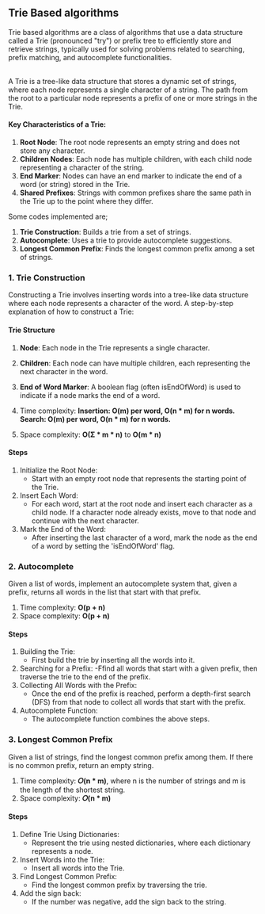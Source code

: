 ## Trie Based algorithms
Trie based algorithms are a class of algorithms that use a data structure called a Trie (pronounced "try") or prefix tree to efficiently store and retrieve strings, typically used for solving problems related to searching, prefix matching, and autocomplete functionalities.<br/><br/>

A Trie is a tree-like data structure that stores a dynamic set of strings, where each node represents a single character of a string. The path from the root to a particular node represents a prefix of one or more strings in the Trie.<br/>

#### Key Characteristics of a Trie:
1. <b>Root Node</b>: The root node represents an empty string and does not store any character.
2. <b>Children Nodes</b>: Each node has multiple children, with each child node representing a character of the string.
3. <b>End Marker</b>: Nodes can have an end marker to indicate the end of a word (or string) stored in the Trie.
4. <b>Shared Prefixes</b>: Strings with common prefixes share the same path in the Trie up to the point where they differ.

Some codes implemented are;
1. <b>Trie Construction</b>: Builds a trie from a set of strings.
2. <b>Autocomplete</b>: Uses a trie to provide autocomplete suggestions.
3. <b>Longest Common Prefix</b>: Finds the longest common prefix among a set of strings.



### 1. Trie Construction
Constructing a Trie involves inserting words into a tree-like data structure where each node represents a character of the word. A step-by-step explanation of how to construct a Trie:

#### Trie Structure
1. <b>Node</b>: Each node in the Trie represents a single character.
2. <b>Children</b>: Each node can have multiple children, each representing the next character in the word.
3. <b>End of Word Marker</b>: A boolean flag (often isEndOfWord) is used to indicate if a node marks the end of a word.</br>

1. Time complexity: <b>Insertion: O(m) per word, O(n * m) for n words. Search: O(m) per word, O(n * m) for n words.</b>
2. Space complexity: <b>O(Σ * m * n)</b> to <b>O(m * n)</b></br>

#### Steps
1. Initialize the Root Node:
   - Start with an empty root node that represents the starting point of the Trie.
2. Insert Each Word:
   - For each word, start at the root node and insert each character as a child node. If a character node already exists, move to that node and continue with the next character.
3. Mark the End of the Word:
   - After inserting the last character of a word, mark the node as the end of a word by setting the 'isEndOfWord' flag.


### 2. Autocomplete
Given a list of words, implement an autocomplete system that, given a prefix, returns all words in the list that start with that prefix.</br>

1. Time complexity: <b>O(p + n)</b>
2. Space complexity: <b>O(p + n)</b></br>

#### Steps
1. Building the Trie:
   - First build the trie by inserting all the words into it.
2. Searching for a Prefix:
   -Ffind all words that start with a given prefix, then traverse the trie to the end of the prefix.
3. Collecting All Words with the Prefix:
   - Once the end of the prefix is reached, perform a depth-first search (DFS) from that node to collect all words that start with the prefix.
4. Autocomplete Function:
   - The autocomplete function combines the above steps.


### 3. Longest Common Prefix
Given a list of strings, find the longest common prefix among them. If there is no common prefix, return an empty string.</br>

1. Time complexity: <b>𝑂(n * m)</b>, where n is the number of strings and m is the length of the shortest string.
2. Space complexity: <b>𝑂(n * m)</b></br>

#### Steps
1. Define Trie Using Dictionaries:
   - Represent the trie using nested dictionaries, where each dictionary represents a node.
2. Insert Words into the Trie:
   - Insert all words into the Trie.
3. Find Longest Common Prefix:
   - Find the longest common prefix by traversing the trie.
4. Add the sign back:
   - If the number was negative, add the sign back to the string.
